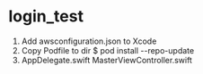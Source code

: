# login_test
1. Add awsconfiguration.json to Xcode
2. Copy Podfile to dir 
  $ pod install --repo-update
3. AppDelegate.swift
   MasterViewController.swift

